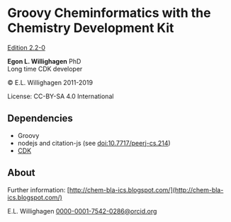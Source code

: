 # Groovy Cheminformatics with the Chemistry Development Kit

[Edition 2.2-0](https://egonw.github.io/cdkbook/)

**Egon L. Willighagen** PhD<br />
Long time CDK developer

© E.L. Willighagen 2011-2019

License: CC-BY-SA 4.0 International

## Dependencies

* Groovy
* nodejs and citation-js (see [doi:10.7717/peerj-cs.214](https://doi.org/10.7717/peerj-cs.214))
* [CDK](https://cdk.github.io/)

## About

Further information: [http://chem-bla-ics.blogspot.com/](http://chem-bla-ics.blogspot.com/)

E.L. Willighagen <0000-0001-7542-0286@orcid.org>

